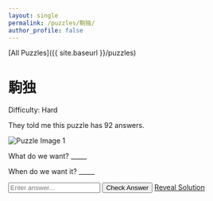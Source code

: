 ```yaml
---
layout: single
permalink: /puzzles/駒独/
author_profile: false
---
```


[All Puzzles]({{ site.baseurl }}/puzzles)

<h1 class="puzzle-title">駒独</h1>

<div class="puzzle-difficulty">
  <span class="difficulty-label">Difficulty:</span>
  <span class="difficulty-rating hard">Hard</span>
</div>

<p class="puzzle-flavor-text">They told me this puzzle has 92 answers.</p>

<div class="puzzle-images">
  <img src="{{ site.baseurl }}/assets/puzzles/駒独/image1.png" alt="Puzzle Image 1" class="puzzle-image">
</div>

<p>What do we want? _____</p>
    
<p>When do we want it? _____</p>

<div class="puzzle-actions">
  <input type="text" id="puzzle-answer-input" class="puzzle-input" placeholder="Enter answer...">
  <button id="check-answer-btn" class="puzzle-button check-answer-button">Check Answer</button>
  <a href="{{ site.baseurl }}/puzzles/駒独/solution" class="puzzle-button reveal-solution-button">Reveal Solution</a>
</div>

<div id="answer-feedback" class="answer-feedback" style="display: none;"></div>

<script src="{{ site.baseurl }}/assets/js/puzzle-checker.js"></script>
<script>
initializePuzzle("KBBQ RN");
</script>